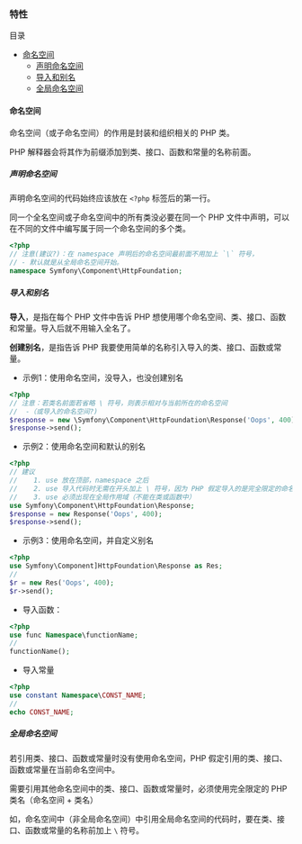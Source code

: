 ### 特性

目录
* [命名空间](#命名空间)
    * [声明命名空间](#声明命名空间)
    * [导入和别名](#导入和别名)
    * [全局命名空间](#全局命名空间)


#### 命名空间

命名空间（或子命名空间）的作用是封装和组织相关的 PHP 类。

PHP 解释器会将其作为前缀添加到类、接口、函数和常量的名称前面。

##### 声明命名空间

声明命名空间的代码始终应该放在 `<?php` 标签后的第一行。

同一个全名空间或子命名空间中的所有类没必要在同一个 PHP 文件中声明，可以在不同的文件中编写属于同一个命名空间的多个类。

```php
<?php
// 注意(建议?)：在 namespace 声明后的命名空间最前面不用加上 `\` 符号，
// - 默认就是从全局命名空间开始。
namespace Symfony\Component\HttpFoundation;
```

##### 导入和别名

**导入**，是指在每个 PHP 文件中告诉 PHP 想使用哪个命名空间、类、接口、函数和常量。导入后就不用输入全名了。

**创建别名**，是指告诉 PHP 我要使用简单的名称引入导入的类、接口、函数或常量。

* 示例1：使用命名空间，没导入，也没创建别名
```php
<?php
// 注意：若类名前面若省略 \ 符号，则表示相对与当前所在的命名空间
//  -（或导入的命名空间?)
$response = new \Symfony\Component\HttpFoundation\Response('Oops', 400);
$response->send();
```

* 示例2：使用命名空间和默认的别名
```php
<?php
// 建议
//    1. use 放在顶部，namespace 之后
//    2. use 导入代码时无需在开头加上 \ 符号，因为 PHP 假定导入的是完全限定的命名空间。
//    3. use 必须出现在全局作用域（不能在类或函数中）
use Symfony\Component\HttpFoundation\Response;
$response = new Response('Oops', 400);
$response->send();
```

* 示例3：使用命名空间，并自定义别名
```php
<?php
use Symfony\Component]HttpFoundation\Response as Res;
//
$r = new Res('Oops', 400);
$r->send();
```

* 导入函数： 
```php 
<?php
use func Namespace\functionName;
//
functionName();
```

* 导入常量
```php
<?php
use constant Namespace\CONST_NAME;
//
echo CONST_NAME;
```

##### 全局命名空间

若引用类、接口、函数或常量时没有使用命名空间，PHP 假定引用的类、接口、函数或常量在当前命名空间中。

需要引用其他命名空间中的类、接口、函数或常量时，必须使用完全限定的 PHP 类名（命名空间 + 类名）

如，命名空间中（非全局命名空间）中引用全局命名空间的代码时，要在类、接口、函数或常量的名称前加上 `\` 符号。




























